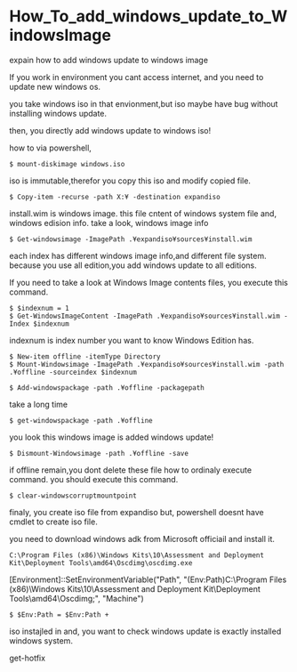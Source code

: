# How_To_add_windows_update_to_WindowsImage
expain how to add windows update to windows image

If you work in environment you cant access internet,
and you need to update new windows os.

you  take windows iso in that envionment,but iso maybe have bug without installing windows update.

then, you directly add windows update to windows iso!

how to
via powershell,
```
$ mount-diskimage windows.iso
```
iso is immutable,therefor you copy this iso and
modify copied file.
```
$ Copy-item -recurse -path X:¥ -destination expandiso
```
install.wim is windows image. this file cntent of windows system file and, windows edision info.
take a look, windows image info
```
$ Get-windowsimage -ImagePath .¥expandiso¥sources¥install.wim
```

each index has different windows image info,and different file system.
because you use all edition,you add windows update to all editions.

If you need to take a look at Windows Image contents files, you execute this command.
```
$ $indexnum = 1
$ Get-WindowsImageContent -ImagePath .¥expandiso¥sources¥install.wim -Index $indexnum
```
indexnum is index number you want to know Windows Edition has.

```
$ New-item offline -itemType Directory
$ Mount-Windowsimage -ImagePath .¥expandiso¥sources¥install.wim -path .¥offline -sourceindex $indexnum
```

```
$ Add-windowspackage -path .¥offline -packagepath
```
take a long time

```
$ get-windowspackage -path .¥offline
```

you look this windows image is added windows update!

```
$ Dismount-Windowsimage -path .¥offline -save
```

if offline remain,you dont delete these file how to ordinaly execute command.
you should execute this command.

```
$ clear-windowscorruptmountpoint
```

finaly, you create iso file from expandiso
but, powershell doesnt have cmdlet to create iso file.

you need to download windows adk from Microsoft officiail and install it.

```
C:\Program Files (x86)\Windows Kits\10\Assessment and Deployment Kit\Deployment Tools\amd64\Oscdimg\oscdimg.exe
```
[Environment]::SetEnvironmentVariable("Path", "$($Env:Path)C:\Program Files (x86)\Windows Kits\10\Assessment and Deployment Kit\Deployment Tools\amd64\Oscdimg;", "Machine")
```
$ $Env:Path = $Env:Path + 
```


iso instajled in and, you want to check windows update is exactly installed windows system.

get-hotfix
